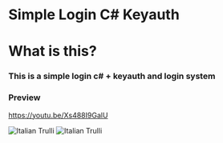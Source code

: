 # Simple Login C# Keyauth

<h1>What is this?</h1>
<h3>This is a simple login c# + keyauth and login system</h3>

### Preview
https://youtu.be/Xs488I9GalU

<img src="https://cdn.discordapp.com/attachments/929256142180327436/1074024944385675375/image.png" alt="Italian Trulli">

<img src="https://cdn.discordapp.com/attachments/929256142180327436/1074024968788115537/image.png" alt="Italian Trulli">
